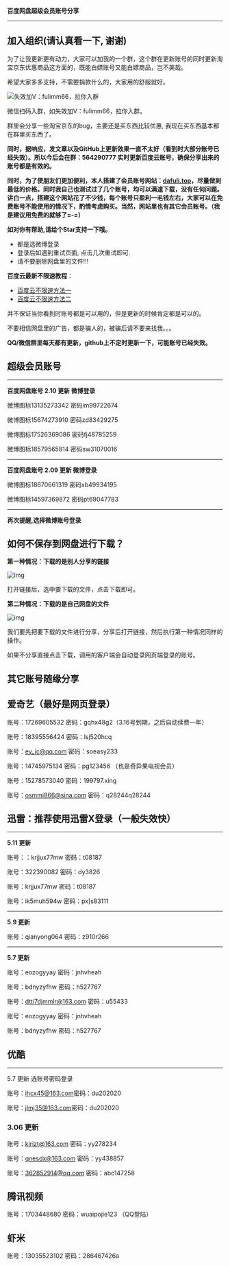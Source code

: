 **百度网盘超级会员账号分享**

----

## 加入组织(请认真看一下, 谢谢)

为了让我更新更有动力，大家可以加我的一个群，这个群在更新账号的同时更新淘宝京东优惠商品这方面的，既能白嫖账号又能白嫖商品，岂不美哉。

希望大家多多支持，不需要捐款什么的，大家用的舒服就好。

![失效加V：fulimm66，拉你入群](https://img.imgdb.cn/item/6023dc083ffa7d37b3cdf317.jpg)

微信扫码入群，如失效加V：fulimm66，拉你入群。

群里会分享一些淘宝京东的bug，主要还是买东西比较优惠, 我现在买东西基本都在群里买东西了。

**同时，据响应，发文章以及GitHub上更新效果一直不太好（看到时大部分账号已经失效）。所以今后会在群：564290777 实时更新百度云账号，确保分享出来的账号都是有效的。**

**同时，为了使朋友们更加便利，本人搭建了会员账号网站：[dafuli.top](https://dafuli.top)，尽量做到最低的价格。同时我自己也测试过了几个账号，均可以满速下载，没有任何问题。讲白一点，搭建这个网站花了不少钱，每个账号只盈利一毛钱左右，大家可以在免费账号不能使用的情况下，酌情考虑购买。当然，网站里也有其它会员账号。（我是建议用免费的就够了=-=）**

**如对你有帮助,请给个Star支持一下哦。**

- 都是选微博登录
- 登录后如遇到重试页面, 点击几次重试即可.
- 请不要删除网盘里的文件!!!

**百度云最新不限速教程**：

- [百度云不限速方法一](http://note.youdao.com/noteshare?id=cb5be916679925fdd237084261591503&sub=713E33790E334D9C9856D34A67612330)
- [百度云不限速方法二](https://docs.qq.com/doc/DY3NXREZxekxUZFB5)

并不保证当你看到时账号都是可以用的，但是更新的时候肯定都是可以的。

不要相信网盘里的广告，都是骗人的，被骗后请不要来找我。。。

**QQ/微信群里每天都有更新，github上不定时更新一下，可能账号已经失效。**

## 超级会员账号

------

**百度网盘账号    2.10 更新    微博登录**

微博图标13135273342	密码im99722674

微博图标15674273910	密码zd83429275

微博图标17526369086	密码fj48785259

微博图标18579565814	密码sw31070016

----

**百度网盘账号    2.09 更新    微博登录**

微博图标18670661319	密码xb49934195

微博图标14597369872	密码pt69047783

----

**再次提醒,选择微博账号登录**

## 如何不保存到网盘进行下载？

**第一种情况：下载的是别人分享的链接**

![img](https://qqadapt.qpic.cn/txdocpic/0/2ac2ab5331e328b03ae95fb37693c708/0?w=1920&h=941)            

打开链接后，选中要下载的文件，点击下载即可。

**第二种情况：下载的是自己网盘的文件**

![img](https://qqadapt.qpic.cn/txdocpic/0/9e3ff7ba87baead4f84d92c1ae7b81de/0?w=1920&h=946)            

我们要先把要下载的文件进行分享，分享后打开链接，然后执行第一种情况同样的操作。

如果不分享直接点击下载，调用的客户端会自动登录网页端登录的账号。

## 其它账号随缘分享

## 爱奇艺（最好是网页登录）

账号：17269605532  密码：gqhx48g2（3.16号到期，之后自动续费一年）

账号：18395556424  密码：lsj520hcq

账号：ey_jc@qq.com  密码：soeasy233

账号：14745975134  密码：pg123456  （也是奇异果电视会员）

账号：15278573040  密码：199797.xing

账号：osmmi866@sina.com  密码：q28244q28244

## 迅雷：推荐使用迅雷X登录（一般失效快）

------

**5.11 更新**

账号：：krjjux77mw    密码：t08187

账号：322390082    密码：dy3826

账号：krjjux77mw    密码：t08187

账号：ik5muh594w    密码：px]s83111

------

**5.9 更新**

账号：qianyong064    密码：z910r266

------

**5.7 更新**

账号：eozogyyay    密码：jnhvheah

账号：bdnyzyfhw    密码：h527767

账号：[dtti7djmmlr@163.com](dtti7djmmlr@163.com)    密码：u55433

账号：eozogyyay    密码：jnhvheah

账号：bdnyzyfhw    密码：h527767

## 优酷

------

5.7 更新  选账号密码登录

账号：[ihcx45@163.com](ihcx45@163.com)密码：du202020

账号：[jlmj35@163.com](jlmj35@163.com)密码：du202020

### 3.06 更新

账号：kirizt@163.com  密码：yy278234

账号：qnesdx@163.com  密码：yy438857


账号：362852914@qq.com  密码：abc147258

## 腾讯视频

账号：1703448680  密码：wuaipojie123  （QQ登陆）

## 虾米

账号：13035523102  密码：286467426a
